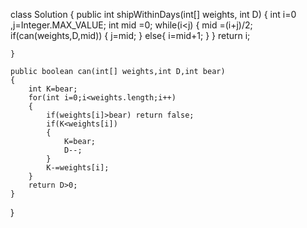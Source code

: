 class Solution {
    public int shipWithinDays(int[] weights, int D) {
        int i=0 ,j=Integer.MAX_VALUE;
        int mid =0;
        while(i<j)
        {
            mid =(i+j)/2;
            if(can(weights,D,mid))
            {
                 j=mid;
            }
            else{
                i=mid+1;
            }
        }
        return i;
        
    }

    public boolean can(int[] weights,int D,int bear)
    {
        int K=bear;
        for(int i=0;i<weights.length;i++)
        {
            if(weights[i]>bear) return false;
            if(K<weights[i])
            {
                K=bear;
                D--;
            }
            K-=weights[i];
        }
        return D>0;
    }
}
